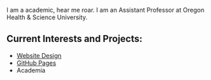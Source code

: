 

I am a academic, hear me roar. I am an Assistant Professor at Oregon Health & Science University.

## Current Interests and Projects:

- [Website Design](http://hpiringer.github.io/new)
- [GitHub Pages](http://laderast.github.io)
- Academia
